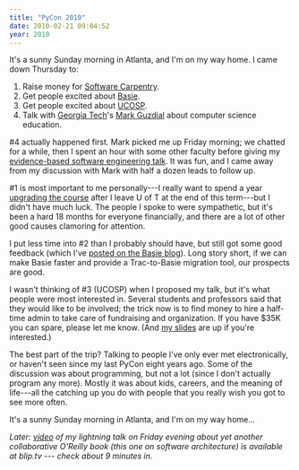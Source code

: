 ```yaml
---
title: "PyCon 2010"
date: 2010-02-21 09:04:52
year: 2010
---
```

It's a sunny Sunday morning in Atlanta, and I'm on my way home. I came down Thursday to:
<ol>
	<li>Raise money for <a href="https://software-carpentry.org">Software Carpentry</a>.</li>
	<li>Get people excited about <a href="http://basieproject.org">Basie</a>.</li>
	<li>Get people excited about <a href="http://ucosp.wordpress.com">UCOSP</a>.</li>
	<li>Talk with <a href="http://www.gatech.edu/">Georgia Tech</a>'s <a href="http://computinged.wordpress.com/">Mark Guzdial</a> about computer science education.</li>
</ol>
#4 actually happened first. Mark picked me up Friday morning; we chatted for a while, then I spent an hour with some other faculty before giving my <a href="http://www.slideshare.net/gvwilson/bits-of-evidence-2338367">evidence-based software engineering talk</a>. It was fun, and I came away from my discussion with Mark with half a dozen leads to follow up.

#1 is most important to me personally---I really want to spend a year <a href="http://softwarecarpentry.wordpress.com/a-fresh-start/">upgrading the course</a> after I leave U of T at the end of this term---but I didn't have much luck. The people I spoke to were sympathetic, but it's been a hard 18 months for everyone financially, and there are a lot of other good causes clamoring for attention.

I put less time into #2 than I probably should have, but still got some good feedback (which I've <a href="http://blog.basieproject.org/?p=2231">posted on the Basie blog</a>). Long story short, if we can make Basie faster and provide a Trac-to-Basie migration tool, our prospects are good.

I wasn't thinking of #3 (UCOSP) when I proposed my talk, but it's what people were most interested in. Several students and professors said that they would like to be involved; the trick now is to find money to hire a half-time admin to take care of fundraising and organization.  If you have $35K you can spare, please let me know. (And <a href="http://www.slideshare.net/gvwilson/what-weve-learned-from-building-basie">my slides</a> are up if you're interested.)

The best part of the trip? Talking to people I've only ever met electronically, or haven't seen since my last PyCon eight years ago. Some of the discussion was about programming, but not a lot (since I don't actually program any more). Mostly it was about kids, careers, and the meaning of life---all the catching up you do with people that you really wish you got to see more often.

It's a sunny Sunday morning in Atlanta, and I'm on my way home...

<em>Later: <a href="http://pycon.blip.tv/file/3245057/">video</a> of my lightning talk on Friday evening about yet another collaborative O'Reilly book (this one on software architecture) is available at blip.tv --- check about 9 minutes in.</em>
